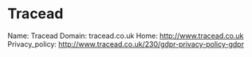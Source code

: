 
# Tracead

Name: Tracead
Domain: tracead.co.uk
Home: http://www.tracead.co.uk
Privacy_policy: http://www.tracead.co.uk/230/gdpr-privacy-policy-gdpr
